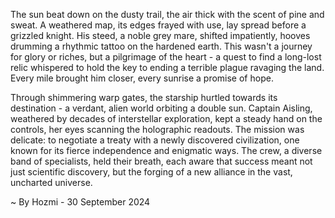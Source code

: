 
The sun beat down on the dusty trail, the air thick with the scent of pine and sweat.  A weathered map, its edges frayed with use, lay spread before a grizzled knight.  His steed, a noble grey mare, shifted impatiently, hooves drumming a rhythmic tattoo on the hardened earth.  This wasn't a journey for glory or riches, but a pilgrimage of the heart - a quest to find a long-lost relic whispered to hold the key to ending a terrible plague ravaging the land.  Every mile brought him closer, every sunrise a promise of hope.

Through shimmering warp gates, the starship hurtled towards its destination - a verdant, alien world orbiting a double sun.  Captain Aisling, weathered by decades of interstellar exploration, kept a steady hand on the controls, her eyes scanning the holographic readouts.  The mission was delicate:  to negotiate a treaty with a newly discovered civilization, one known for its fierce independence and enigmatic ways.  The crew, a diverse band of specialists, held their breath, each aware that success meant not just scientific discovery, but the forging of a new alliance in the vast, uncharted universe. 

~ By Hozmi - 30 September 2024
